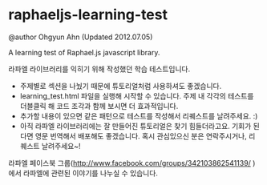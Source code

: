 raphaeljs-learning-test
=======================

@author Ohgyun Ahn (Updated 2012.07.05)  

A learning test of Raphael.js javascript library.  

라파엘 라이브러리를 익히기 위해 작성했던 학습 테스트입니다.  
* 주제별로 섹션을 나눴기 때문에 튜토리얼처럼 사용하셔도 좋겠습니다.  
* learning_test.html 파일을 실행해 시작할 수 있습니다.
주제 내 각각의 테스트를 더블클릭 해 코드 조각과 함께 보시면 더 효과적입니다.  
* 추가할 내용이 있으면 같은 패턴으로 테스트를 작성해서 리퀘스트를 날려주세요. :)  
* 아직 라파엘 라이브러리에는 잘 만들어진 튜토리얼은 찾기 힘들더라고요. 
기회가 된다면 영문 번역해서 배포해도 좋겠습니다. 혹시 관심있으신 분은 연락주시거나, 리퀘스트 날려주세요~!  


라파엘 페이스북 그룹(http://www.facebook.com/groups/342103862541139/ )에서 라파엘에 관련된 이야기를 나누실 수 있습니다.